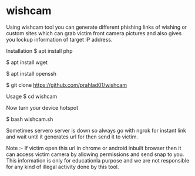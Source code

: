 # wishcam
Using wishcam tool you can generate different phishing links of wishing or custom sites which can grab victim front camera pictures and also gives you lockup information of target IP address.

Installation
$ apt install php

$ apt install wget

$ apt install openssh

$ git clone https://github.com/prahlad01/wishcam

Usage
$ cd wishcam

Now turn your device hotspot

$ bash wishcam.sh

Sometimes servero server is down so always go with ngrok for instant link and wait until it generates url for then send it to victim.

Note :- If victim open this url in chrome or android inbuilt browser then it can access victim camera by allowing permissions and send snap to you.
This information is only for educationla purpose and we are not responsible for any kind of illegal activity done by this tool.
